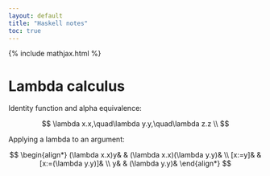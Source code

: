 ```yaml
---
layout: default
title: "Haskell notes"
toc: true
---
```


{% include mathjax.html %}

# Lambda calculus

Identity function and alpha equivalence:

$$
\lambda x.x,\quad\lambda y.y,\quad\lambda z.z \\
$$

Applying a lambda to an argument:

$$
\begin{align*}
(\lambda x.x)y& & (\lambda x.x)(\lambda y.y)& \\
[x:=y]&         & [x:=(\lambda y.y)]& \\
y&              & (\lambda y.y)&
\end{align*}
$$


